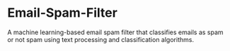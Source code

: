 # Email-Spam-Filter
A machine learning-based email spam filter that classifies emails as spam or not spam using text processing and classification algorithms.
